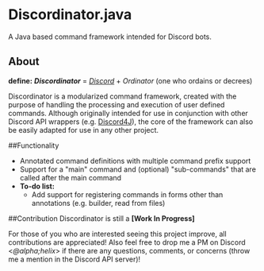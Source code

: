 # Discordinator.java
A Java based command framework intended for Discord bots.

## About

**define:** _**Discordinator**_ = *[Discord](https://discordapp.com/)* + *Ordinator* (one who ordains or decrees)

Discordinator is a modularized command framework, created with the purpose of handling the processing and execution of user defined commands.
Although originally intended for use in conjunction with other Discord API wrappers (e.g. [Discord4J](https://github.com/austinv11/Discord4J)), the core of the framework can also be easily adapted for use in any other project.

##Functionality
- Annotated command definitions with multiple command prefix support
- Support for a "main" command and (optional) "sub-commands" that are called after the main command
- **To-do list:**
  - Add support for registering commands in forms other than annotations (e.g. builder, read from files)

##Contribution
Discordinator is still a **[Work In Progress]**

For those of you who are interested seeing this project improve, all contributions are appreciated!
Also feel free to drop me a PM on Discord <*@alpha;helix*> if there are any questions, comments, or concerns (throw me a mention in the Discord API server)!
